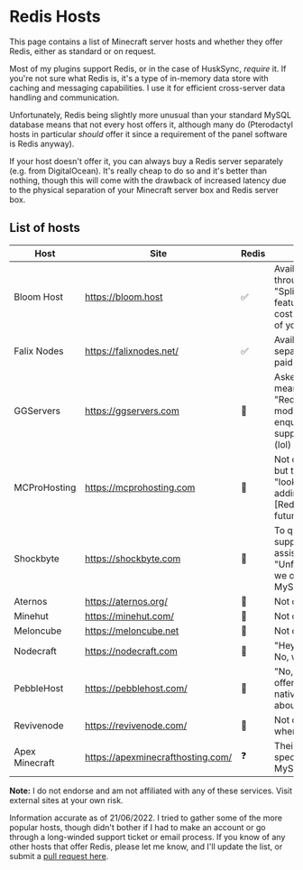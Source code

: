 # Redis Hosts

This page contains a list of Minecraft server hosts and whether they offer Redis, either as standard or on request.

Most of my plugins support Redis, or in the case of HuskSync, _require_ it. If you're not sure what Redis is, it's a type of in-memory data store with caching and messaging capabilities. I use it for efficient cross-server data handling and communication.

Unfortunately, Redis being slightly more unusual than your standard MySQL database means that not every host offers it, although many do (Pterodactyl hosts in particular _should_ offer it since a requirement of the panel software is Redis anyway).

If your host doesn't offer it, you can always buy a Redis server separately (e.g. from DigitalOcean). It's really cheap to do so and it's better than nothing, though this will come with the drawback of increased latency due to the physical separation of your Minecraft server box and Redis server box.

## List of hosts

| Host           | Site                              | Redis | Notes                                                                               |
|----------------|-----------------------------------|-------|-------------------------------------------------------------------------------------|
| Bloom Host     | https://bloom.host                | ✅    | Available through their "Split servers" feature at the cost of some of your RAM     |
| Falix Nodes    | https://falixnodes.net/           | ✅    | Available separately as a paid service.                                             |
| GGServers      | https://ggservers.com             | 🚫    | Asked me if I meant the "Rediscovered mod" when I enquired their support chat (lol) |
| MCProHosting   | https://mcprohosting.com          | 🚫    | Not currently, but they're "looking into adding" \[Redis\] "in the future"          |
| Shockbyte      | https://shockbyte.com             | 🚫    | To quote their support assistant; "Unfortunately, we only MySQL \[sic\]."           |
| Aternos        | https://aternos.org/              | 🚫    | Not offered                                                                         |
| Minehut        | https://minehut.com/              | 🚫    | Not offered                                                                         |
| Meloncube      | https://meloncube.net             | 🚫    | Not offered                                                                         |
| Nodecraft      | https://nodecraft.com             | 🚫    | "Hey there! No, we do not"                                                          |
| PebbleHost     | https://pebblehost.com/           | 🚫    | "No, we do not offer redis natively, sorry about that."                             |
| Revivenode     | https://revivenode.com/           | 🚫    | Not offered when asked                                                              | 
| Apex Minecraft | https://apexminecrafthosting.com/ | ❓    | Their [FAQ](https://apexminecrafthosting.com/faq/) only specifies MySQL             |

**Note:** I do not endorse and am not affiliated with any of these services. Visit external sites at your own risk.

Information accurate as of 21/06/2022. I tried to gather some of the more popular hosts, though didn't bother if I had to make an account or go through a long-winded support ticket or email process. If you know of any other hosts that offer Redis, please let me know, and I'll update the list, or submit a [pull request here](https://github.com/WiIIiam278/william278-site).
